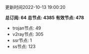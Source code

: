 更新时间2022-10-13 19:00:20

**总订阅: 64**
**总节点: 4385**
**有效节点: 478**
- trojan节点: 49
- v2ray节点: 305
- ssr节点: 1
- ss节点: 123
